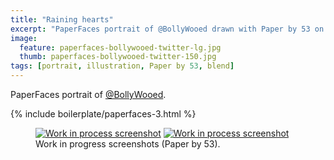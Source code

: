 ```yaml
---
title: "Raining hearts"
excerpt: "PaperFaces portrait of @BollyWooed drawn with Paper by 53 on an iPad."
image: 
  feature: paperfaces-bollywooed-twitter-lg.jpg
  thumb: paperfaces-bollywooed-twitter-150.jpg
tags: [portrait, illustration, Paper by 53, blend]
---
```


PaperFaces portrait of <a href="http://twitter.com/BollyWooed">@BollyWooed</a>.

{% include boilerplate/paperfaces-3.html %}

<figure class="half">
	<a href="{{ site.url }}/images/paperfaces-bollywooed-process-1-lg.jpg"><img src="{{ site.url }}/images/paperfaces-bollywooed-process-1-600.jpg" alt="Work in process screenshot"></a>
	<a href="{{ site.url }}/images/paperfaces-bollywooed-process-2-lg.jpg"><img src="{{ site.url }}/images/paperfaces-bollywooed-process-2-600.jpg" alt="Work in process screenshot"></a>
	<figcaption>Work in progress screenshots (Paper by 53).</figcaption>
</figure>